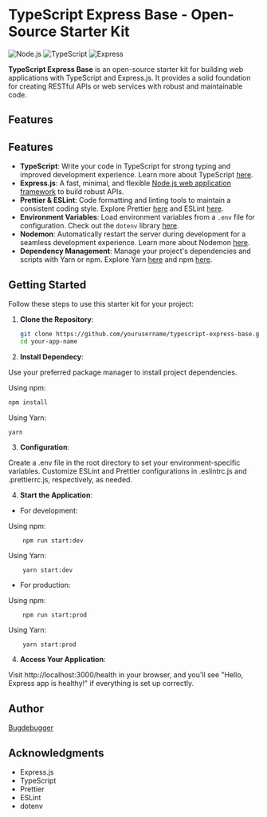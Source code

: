 # TypeScript Express Base - Open-Source Starter Kit

![Node.js](https://img.shields.io/badge/Node.js-%3E%3D14.17.0-brightgreen)
![TypeScript](https://img.shields.io/badge/TypeScript-%3E%3D4.1.0-blue)
![Express](https://img.shields.io/badge/Express-%5E4.17.1-green)

**TypeScript Express Base** is an open-source starter kit for building web applications with TypeScript and Express.js. It provides a solid foundation for creating RESTful APIs or web services with robust and maintainable code.

## Features

## Features

- **TypeScript**: Write your code in TypeScript for strong typing and improved development experience. Learn more about TypeScript [here](https://www.typescriptlang.org/).
- **Express.js**: A fast, minimal, and flexible [Node.js web application framework](https://expressjs.com/) to build robust APIs.
- **Prettier & ESLint**: Code formatting and linting tools to maintain a consistent coding style. Explore Prettier [here](https://prettier.io/) and ESLint [here](https://eslint.org/).
- **Environment Variables**: Load environment variables from a `.env` file for configuration. Check out the `dotenv` library [here](https://www.npmjs.com/package/dotenv).
- **Nodemon**: Automatically restart the server during development for a seamless development experience. Learn more about Nodemon [here](https://nodemon.io/).
- **Dependency Management**: Manage your project's dependencies and scripts with Yarn or npm. Explore Yarn [here](https://yarnpkg.com/) and npm [here](https://www.npmjs.com/).

## Getting Started

Follow these steps to use this starter kit for your project:

1. **Clone the Repository**:

   ```bash
   git clone https://github.com/yourusername/typescript-express-base.git your-app-name
   cd your-app-name
   ```


2. **Install Dependecy**:

Use your preferred package manager to install project dependencies.

Using npm:

   ```bash
   npm install
   ```

Using Yarn:
   ```bash
   yarn
   ```



3. **Configuration**:

Create a .env file in the root directory to set your environment-specific variables.
Customize ESLint and Prettier configurations in .eslintrc.js and .prettierrc.js, respectively, as needed.


4. **Start the Application**:

* For development:

Using npm:

```
    npm run start:dev
```
Using Yarn:

```  
    yarn start:dev
```


* For production:

Using npm:
```
    npm run start:prod
```



Using Yarn:

```
    yarn start:prod
```

4. **Access Your Application**:

Visit http://localhost:3000/health in your browser, and you'll see "Hello, Express app is healthy!" if everything is set up correctly.

## Author

[Bugdebugger](https://github.com/shouryaraj)


## Acknowledgments
- Express.js
- TypeScript
- Prettier
- ESLint
- dotenv